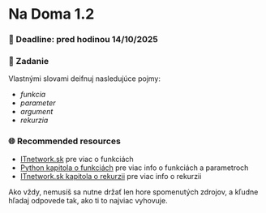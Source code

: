 # Na Doma 1.2

### 📆 Deadline: pred hodinou 14/10/2025

### 🎯 Zadanie

Vlastnými slovami deifnuj nasledujúce pojmy:
- _funkcia_
- _parameter_
- _argument_
- _rekurzia_

### 🌐 Recommended resources
- [ITnetwork.sk](https://www.itnetwork.sk/python/zaklady/python-tutorial-funkcie-a-vynimky) pre viac o funkciách
- [Python kapitola o funkciách](https://python2016-sphinx.readthedocs.io/sk/latest/20.html) pre viac info o funkciách a parametroch
- [ITnetwork.sk kapitola o rekurzii](https://www.itnetwork.sk/navrh/algoritmy/algoritmy-rekurzie/uvod-do-rekurzie) pre viac info o rekurzii

Ako vždy, nemusíš sa nutne držať len hore spomenutých zdrojov, a kľudne hľadaj odpovede tak, ako ti to najviac vyhovuje.
